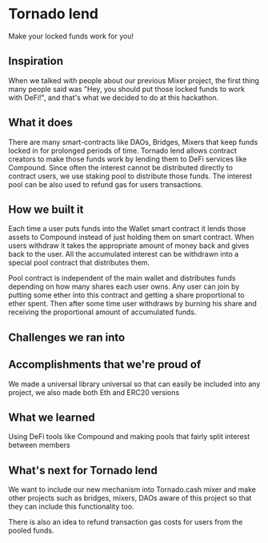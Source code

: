 # Tornado lend

Make your locked funds work for you!

## Inspiration

When we talked with people about our previous Mixer project, the first thing many people said was "Hey, you should put those locked funds to work with DeFi!", and that's what we decided to do at this hackathon.

## What it does

There are many smart-contracts like DAOs, Bridges, Mixers that keep funds locked in for prolonged periods of time. Tornado lend allows contract creators to make those funds work by lending them to DeFi services like Compound. Since often the interest cannot be distributed directly to contract users, we use staking pool to distribute those funds. The interest pool can be also used to refund gas for users transactions. 

## How we built it

Each time a user puts funds into the Wallet smart contract it lends those assets to Compound instead of just holding them on smart contract. When users withdraw it takes the appropriate amount of money back and gives back to the user. All the accumulated interest can be withdrawn into a special pool contract that distributes them.

Pool contract is independent of the main wallet and distributes funds depending on how many shares each user owns. Any user can join by putting some ether into this contract and getting a share proportional to ether spent. Then after some time user withdraws by burning his share and receiving the proportional amount of accumulated funds.

## Challenges we ran into



## Accomplishments that we're proud of

We made a universal library universal so that can easily be included into any project, we also made both Eth and ERC20 versions

## What we learned

Using DeFi tools like Compound and making pools that fairly split interest between members

## What's next for Tornado lend

We want to include our new mechanism into Tornado.cash mixer and make other projects such as bridges, mixers, DAOs aware of this project so that they can include this functionality too.

There is also an idea to refund transaction gas costs for users from the pooled funds.
